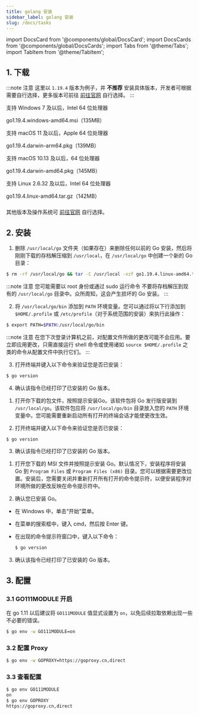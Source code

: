 ```yaml
---
title: golang 安装
sidebar_label: golang 安装
slug: /docs/tasks
---
```


import DocsCard from '@components/global/DocsCard';
import DocsCards from '@components/global/DocsCards';
import Tabs from '@theme/Tabs';
import TabItem from '@theme/TabItem';


## 1. 下载

:::note 注意
这里以 `1.19.4` 版本为例子，并 **不推荐** 安装具体版本，开发者可根据需要自行选择，更多版本可前往 [前往官网](https://go.dev/dl/) 自行选择。
:::

<DocsCards>

<DocsCard 
header="Microsoft Windows" 
href="https://go.dev/dl/go1.19.4.windows-amd64.msi" >
    <p>支持 Windows 7 及以后，Intel 64 位处理器</p>
    <a>go1.19.4.windows-amd64.msi（135MB）</a>
</DocsCard>

<DocsCard 
header="Apple macOS（ARM64）" 
href="https://go.dev/dl/go1.19.4.darwin-arm64.pkg" >
    <p>支持 macOS 11 及以后，Apple 64 位处理器</p>
    <a>go1.19.4.darwin-arm64.pkg（139MB）</a>
</DocsCard>

<DocsCard 
header="Apple macOS（x86-64）" 
href="https://go.dev/dl/go1.19.4.darwin-amd64.pkg" >
    <p>支持 macOS 10.13 及以后，64 位处理器</p>
    <a>go1.19.4.darwin-amd64.pkg（145MB）</a>
</DocsCard>

<DocsCard 
header="Linux" 
href="https://go.dev/dl/go1.19.4.linux-amd64.tar.gz" >
    <p>支持 Linux 2.6.32 及以后，Intel 64 位处理器</p>
    <a>go1.19.4.linux-amd64.tar.gz（142MB）</a>
</DocsCard>

</DocsCards>

###

其他版本及操作系统可 [前往官网](https://go.dev/dl/) 自行选择。

## 2. 安装

<Tabs>
<TabItem value="linux" label="Linux" default>

1. 删除 `/usr/local/go` 文件夹（如果存在）来删除任何以前的 Go 安装，然后将刚刚下载的存档解压缩到 `/usr/local`，在 `/usr/local/go` 中创建一个新的 Go 目录：

  ```bash
  $ rm -rf /usr/local/go && tar -C /usr/local -xzf go1.19.4.linux-amd64.tar.gz
  ```

  :::note 注意
  您可能需要以 root 身份或通过 sudo 运行命令
  不要将存档解压到现有的 `/usr/local/go` 目录中。众所周知，这会产生损坏的 Go 安装。
  :::

2. 将 `/usr/local/go/bin` 添加到 `PATH` 环境变量。您可以通过将以下行添加到 `$HOME/.profile` 或 `/etc/profile`（对于系统范围的安装）来执行此操作：

  ```bash
  $ export PATH=$PATH:/usr/local/go/bin
  ```

  :::note 注意
  在您下次登录计算机之前，对配置文件所做的更改可能不会应用。要立即应用更改，只需直接运行 shell 命令或使用诸如 `source $HOME/.profile` 之类的命令从配置文件中执行它们。
  :::

3. 打开终端并键入以下命令来验证您是否已安装：

  ```bash
  $ go version
  ```

4. 确认该指令已经打印了已安装的 Go 版本。

</TabItem>

<TabItem value="mac" label="Mac" default>

1. 打开你下载的包文件，按照提示安装Go。该软件包将 Go 发行版安装到 `/usr/local/go`。该软件包应将 `/usr/local/go/bin` 目录放入您的 `PATH` 环境变量中。您可能需要重新启动所有打开的终端会话才能使更改生效。

2. 打开终端并键入以下命令来验证您是否已安装：

  ```bash
  $ go version
  ```

3. 确认该指令已经打印了已安装的 Go 版本。

</TabItem>

<TabItem value="windows" label="Windows" default>

1. 打开您下载的 MSI 文件并按照提示安装 Go。默认情况下，安装程序将安装 Go 到 `Program Files` 或 `Program Files (x86)` 目录。您可以根据需要更改位置。安装后，您需要关闭并重新打开所有打开的命令提示符，以便安装程序对环境所做的更改反映在命令提示符中。

2. 确认您已安装 Go。
- 在 Windows 中，单击“开始”菜单。
- 在菜单的搜索框中，键入 cmd，然后按 Enter 键。
- 在出现的命令提示符窗口中，键入以下命令：

  ```bash
  $ go version
  ```
3. 确认该指令已经打印了已安装的 Go 版本。

</TabItem>
</Tabs>

## 3. 配置

### 3.1 GO111MODULE 开启

在 go 1.11 以后建议将 `GO111MODULE` 值显式设置为 `on`，以免后续拉取依赖出现一些不必要的错误。

```bash
$ go env -w GO111MODULE=on
```

### 3.2 配置 Proxy

```bash
$ go env -w GOPROXY=https://goproxy.cn,direct
```

### 3.3 查看配置

```bash
$ go env GO111MODULE
on
$ go env GOPROXY
https://goproxy.cn,direct
```